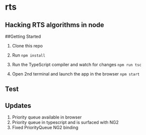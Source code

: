# rts

## Hacking RTS algorithms in node
##Getting Started

1. Clone this repo

1. Run `npm install`

1. Run the TypeScript compiler and watch for changes `npm run tsc`

1. Open 2nd terminal and launch the app in the browser `npm start`

## Test
## Updates
1. Priority queue available in browser
2. Priority queue in typescript and is surfaced with NG2
3. Fixed PriorityQueue NG2 binding